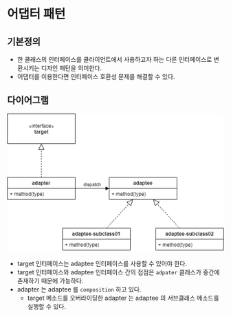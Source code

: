 # 어댑터 패턴

## 기본정의
* 한 클래스의 인터페이스를 클라이언트에서 사용하고자 하는 다른 인터페이스로 변환시키는 디자인 패턴을 의미한다.
* 어댑터를 이용한다면 인터페이스 호환성 문제를 해결할 수 있다.

## 다이어그램

<img src="../images/adapter.png" />

* target 인터페이스는 adaptee 인터페이스를 사용할 수 있어야 한다.
* target 인터페이스와 adaptee 인터페이스 간의 접점은 `adpater` 클래스가 중간에 존재하기 때문에 가능하다.
* adapter 는 adaptee 를 `composition` 하고 있다.
    * target 메소드를 오버라이딩한 adapter 는 adaptee 의 서브클래스 메소드를 실행할 수 있다.
